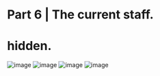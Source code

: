 # Part 6 | The current staff.

# hidden.

![image](https://github.com/user-attachments/assets/6b11621e-ee7b-4766-8db2-2849dc8c8c65)
![image](https://github.com/user-attachments/assets/d839e2f5-1769-4a22-8612-a584d8659453)
![image](https://github.com/user-attachments/assets/53f1e269-09a9-4fa7-ac4b-c8f741fcfe28)
![image](https://github.com/user-attachments/assets/755eea61-b01d-49b8-b5cb-e62fbe50918d)
